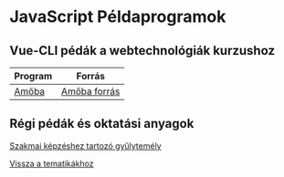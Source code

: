 # JavaScript Példaprogramok

## Vue-CLI pédák a webtechnológiák kurzushoz

Program | Forrás
--- | --- |
[Amőba](/examples/webexamples/Amoba.html) | [Amőba forrás](/examples/webexamples/Amoba_forras.html)

## Régi pédák és oktatási anyagok

[Szakmai képzéshez tartozó gyűlytemély](http://tom.uw.hu/index.php)

[Vissza a tematikákhoz](/subjects/#korszeru-webtechnologiak-az-oktatasban)
